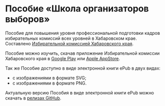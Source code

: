 # Пособие «Школа организаторов выборов»

Пособие для повышения уровня профессиональной подготовки кадров избирательных комиссий всех уровней в Хабаровском крае. Составлено [Избирательной комиссией Хабаровского края](http://www.khabarovsk.izbirkom.ru/).

Пособие можно изучить, скачав приложение Избирательной комиссии Хабаровского края в [Google Play](https://play.google.com) или [Apple AppStore](https://itunes.apple.com).

Так же Пособие доступно в виде электронной книги ePub в двух видах:

- с изображениями в формате SVG;
- с изображениями в формате PNG.

Актуальную версию Пособия в виде электронной книги ePub можно скачать в [релизах GitHub](https://github.com/0x6368656174/school-of-electoral-organizers/releases/latest).
